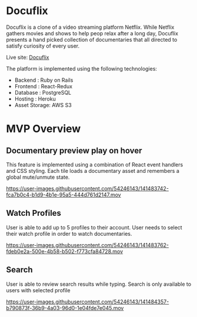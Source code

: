 # Docuflix

Docuflix is a clone of a video streaming platform Netflix. While Netflix gathers movies and shows to help peop relax after a long day, Docuflix presents a hand picked collection of documentaries that all directed to satisfy curiosity of every user.

Live site: [Docuflix](https://docuflix.herokuapp.com/)

The platform is implemented using the following technologies:
 - Backend : Ruby on Rails
 - Frontend : React-Redux
 - Database : PostgreSQL
 - Hosting : Heroku
 - Asset Storage: AWS S3

# MVP Overview

## Documentary preview play on hover

This feature is implemented using a combination of React event handlers and CSS styling. Each tile loads a documentary asset and remembers a global mute/unmute state.

https://user-images.githubusercontent.com/54246143/141483742-fca7b0c4-b1d9-4b1e-95a5-444d761d2147.mov

## Watch Profiles

User is able to add up to 5 profiles to their account. User needs to select their watch profile in order to watch documentaries.

https://user-images.githubusercontent.com/54246143/141483762-fdeb0e2a-500e-4b58-b502-f773cfa84728.mov

## Search

User is able to review search results while typing. Search is only available to users with selected profile

https://user-images.githubusercontent.com/54246143/141484357-b790873f-36b9-4a03-96d0-1e04fde7e045.mov






